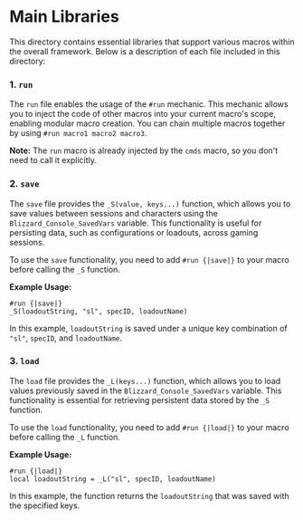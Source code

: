 # Main Libraries

This directory contains essential libraries that support various macros within the overall framework. Below is a description of each file included in this directory:

### 1. `run`
The `run` file enables the usage of the `#run` mechanic. This mechanic allows you to inject the code of other macros into your current macro's scope, enabling modular macro creation. You can chain multiple macros together by using `#run macro1 macro2 macro3`.

**Note:** The `run` macro is already injected by the `cmds` macro, so you don't need to call it explicitly.

### 2. `save`
The `save` file provides the `_S(value, keys...)` function, which allows you to save values between sessions and characters using the `Blizzard_Console_SavedVars` variable. This functionality is useful for persisting data, such as configurations or loadouts, across gaming sessions.

To use the `save` functionality, you need to add `#run {|save|}` to your macro before calling the `_S` function.

**Example Usage:**

```plaintext
#run {|save|}
_S(loadoutString, "sl", specID, loadoutName)
```

In this example, `loadoutString` is saved under a unique key combination of `"sl"`, `specID`, and `loadoutName`.

### 3. `load`
The `load` file provides the `_L(keys...)` function, which allows you to load values previously saved in the `Blizzard_Console_SavedVars` variable. This functionality is essential for retrieving persistent data stored by the `_S` function.

To use the `load` functionality, you need to add `#run {|load|}` to your macro before calling the `_L` function.

**Example Usage:**

```plaintext
#run {|load|}
local loadoutString = _L("sl", specID, loadoutName)
```

In this example, the function returns the `loadoutString` that was saved with the specified keys.
